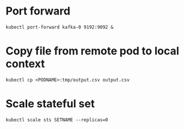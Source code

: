 # Port forward

    kubectl port-forward kafka-0 9192:9092 &

# Copy file from remote pod to local context

    kubectl cp <PODNAME>:tmp/output.csv output.csv

# Scale stateful set

    kubectl scale sts SETNAME --replicas=0
